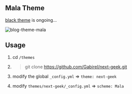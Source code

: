## Mala Theme

[black theme](https://github.com/idhyt/hexo-theme-next/tree/magiclamp) is ongoing...

![blog-theme-mala](http://7xi9s3.com1.z0.glb.clouddn.com/blog-theme-magiclamp-black.png)


## Usage

1.  cd `/themes`

2. > git clone https://github.com/Gabirel/next-geek.git


4. modify the global `_config.yml` => `theme: next-geek`

5. modify `themes/next-geek/_config.yml` => `scheme: Mala`
